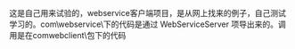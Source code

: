 这是自己用来试验的，webservice客户端项目，是从网上找来的例子，自己测试学习的。com\webservice\下的代码是通过 WebServiceServer 项导出来的。调用是在comwebclient\包下的代码
